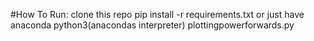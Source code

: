 #How To Run:
clone this repo
pip install -r requirements.txt or just have anaconda
python3(anacondas interpreter) plottingpowerforwards.py